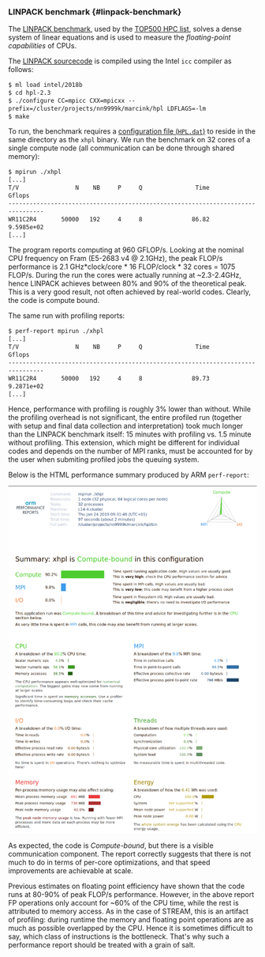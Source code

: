 

### LINPACK benchmark {#linpack-benchmark}

The [LINPACK benchmark](http://www.netlib.org/benchmark/hpl/), used by
the [TOP500 HPC list](https://www.top500.org/), solves a dense
system of linear equations and is used to measure the _floating-point
capabilities_ of CPUs.

The [LINPACK sourcecode](http://www.netlib.org/benchmark/hpl/) is
compiled using the Intel `icc` compiler as follows:

```
$ ml load intel/2018b
$ cd hpl-2.3
$ ./configure CC=mpicc CXX=mpicxx --prefix=/cluster/projects/nn9999k/marcink/hpl LDFLAGS=-lm
$ make
```

To run, the benchmark requires a [configuration file
(`HPL.dat`)](input_files/HPL.dat) to reside in the same directory as the
`xhpl` binary. We run the benchmark on 32 cores of a
single compute node (all communication can be done through shared memory):

```
$ mpirun ./xhpl
[...]
T/V                N    NB     P     Q               Time                 Gflops
--------------------------------------------------------------------------------
WR11C2R4       50000   192     4     8              86.82             9.5985e+02
[...]
```

The program reports computing at 960 GFLOP/s. Looking at the nominal
CPU frequency on Fram (E5-2683 v4 @ 2.1GHz), the peak FLOP/s
performance is 2.1 GHz*clock/core * 16 FLOP/clock * 32 cores = 1075
FLOP/s. During the run the cores were actually running at ~2.3-2.4GHz,
hence LINPACK achieves between 80% and 90% of the theoretical
peak. This is a very good result, not often achieved by real-world
codes. Clearly, the code is compute bound.

The same run with profiling reports:

```
$ perf-report mpirun ./xhpl
[...]
T/V                N    NB     P     Q               Time                 Gflops
--------------------------------------------------------------------------------
WR11C2R4       50000   192     4     8              89.73             9.2871e+02
[...]
```

Hence, performance with profiling is roughly 3% lower than
without. While the profiling overhead is not significant, the entire
profiled run (together with setup and final data collection and
interpretation) took much longer than the LINPACK benchmark itself: 15
minutes with profiling vs. 1.5 minute without profiling. This
extension, which might be different for individual codes and depends on the
number of MPI ranks, must be accounted for by the user when submiting
profiled jobs the queuing system.

Below is the HTML performance summary produced by ARM
`perf-report`:

![LINPACK perf-report](img/perf_report_linpack.png "LINPACK perf-report")

As expected, the code is *Compute-bound*, but there is a visible
communication component. The report correctly suggests that there is
not much to do in terms of per-core optimizations, and that speed
improvements are achievable at scale.

Previous estimates on floating point efficiency have shown that the
code runs at 80-90% of peak FLOP/s performance. However, in the above
report FP operations only account for ~60% of the CPU time, while
the rest is attributed to memory access. As in the case of STREAM,
this is an artifact of profiling: during runtime the memory and
floating point operations are as much as possible overlapped by the
CPU. Hence it is sometimes difficult to say, which class of
instructions is the bottleneck. That's why such a performance report
should be treated with a grain of salt.
